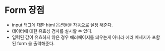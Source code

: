 # Form 장점

- input 태그에 대한 html 옵션들을 자동으로 설정 해준다.
- 데이터에 대한 유효성 검사를 실시할 수 있다.
- 입력된 값이 유효하지 않은 경우 에러페이지를 띄우는게 아니라 에러 메세지가 포함된 form 을 출력해준다.